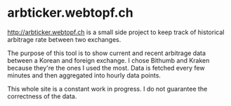 # arbticker.webtopf.ch

http://arbticker.webtopf.ch is a small side project to keep track of historical arbitrage rate between two exchanges.

The purpose of this tool is to show current and recent arbitrage data between a Korean and foreign exchange. I chose Bithumb and Kraken because they're the ones I used the most. Data is fetched every few minutes and then aggregated into hourly data points.

This whole site is a constant work in progress. I do not guarantee the correctness of the data.
